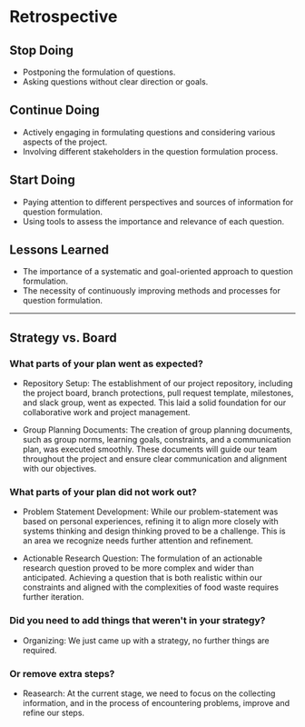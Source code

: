 # Retrospective

## Stop Doing

- Postponing the formulation of questions.
- Asking questions without clear direction or goals.

## Continue Doing

- Actively engaging in formulating questions and considering various aspects of the project.
- Involving different stakeholders in the question formulation process.

## Start Doing

- Paying attention to different perspectives and sources of information for question formulation.
- Using tools to assess the importance and relevance of each question.

## Lessons Learned

- The importance of a systematic and goal-oriented approach to question formulation.
- The necessity of continuously improving methods and processes for question formulation.

---

## Strategy vs. Board

### What parts of your plan went as expected?

- Repository Setup: The establishment of our project repository, including the project board, branch protections, pull request template, milestones, and slack group, went as expected. This laid a solid foundation for our collaborative work and project management.

- Group Planning Documents: The creation of group planning documents, such as group norms, learning goals, constraints, and a communication plan, was executed smoothly. These documents will guide our team throughout the project and ensure clear communication and alignment with our objectives.

### What parts of your plan did not work out?

- Problem Statement Development: While our problem-statement was based on personal experiences, refining it to align more closely with systems thinking and design thinking proved to be a challenge. This is an area we recognize needs further attention and refinement.

- Actionable Research Question: The formulation of an actionable research question proved to be more complex and wider than anticipated. Achieving a question that is both realistic within our constraints and aligned with the complexities of food waste requires further iteration.

### Did you need to add things that weren't in your strategy?

- Organizing: We just came up with a strategy, no further things are required.

### Or remove extra steps?

- Reasearch: At the current stage, we need to focus on the collecting information, and in the process of encountering problems, improve and refine our steps.



